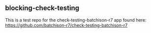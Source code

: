 ## blocking-check-testing
This is a test repo for the check-testing-batchison-r7 app found here:
https://github.com/batchison-r7/check-testing-batchison-r7
